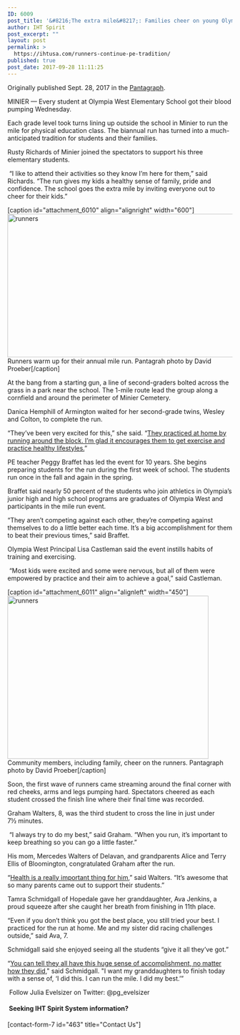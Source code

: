 ```yaml
---
ID: 6009
post_title: '&#8216;The extra mile&#8217;: Families cheer on young Olympia runners'
author: IHT Spirit
post_excerpt: ""
layout: post
permalink: >
  https://ihtusa.com/runners-continue-pe-tradition/
published: true
post_date: 2017-09-28 11:11:25
---
```

<div class="asset-content  p402_premium subscriber-premium">
<div class="subscriber-preview">

Originally published Sept. 28, 2017 in the <a href="http://www.pantagraph.com/news/local/education/the-extra-mile-families-cheer-on-young-olympia-runners/article_b7d78570-6bc2-5807-a48f-26da4bb5a942.html">Pantagraph</a>.

MINIER — Every student at Olympia West Elementary School got their blood pumping Wednesday.

</div>
<div class="subscriber-preview">
<p class="">Each grade level took turns lining up outside the school in Minier to run the mile for physical education class. The biannual run has turned into a much-anticipated tradition for students and their families.</p>
<p class="headline">Rusty Richards of Minier joined the spectators to support his three elementary students.</p>

</div>
<div id="tncms-region-article_instory_top" class="tncms-region hidden-print"> “I like to attend their activities so they know I’m here for them,” said Richards. “The run gives my kids a healthy sense of family, pride and confidence. The school goes the extra mile by inviting everyone out to cheer for their kids.”</div>
<div class="subscriber-only">
<p class=""><!--more--></p>


[caption id="attachment_6010" align="alignright" width="600"]<a href="https://ihtusa.com/wp-content/uploads/2017/09/sharefeature9-28.jpg"><img class="wp-image-6010" src="https://ihtusa.com/wp-content/uploads/2017/09/sharefeature9-28-300x161.jpg" alt="runners" width="600" height="321" /></a> Runners warm up for their annual mile run. Pantagrah photo by David Proeber[/caption]
<p class="">At the bang from a starting gun, a line of second-graders bolted across the grass in a park near the school. The 1-mile route lead the group along a cornfield and around the perimeter of Minier Cemetery.</p>

</div>
<div class="subscriber-only">
<p class="">Danica Hemphill of Armington waited for her second-grade twins, Wesley and Colton, to complete the run.</p>

</div>
<div class="subscriber-only">
<p class="">“They’ve been very excited for this,” she said. “<a class="" href="http://www.pantagraph.com/lifestyles/health-med-fit/take-a-walk-activity-key-to-kids-health-during-summer/article_ed688ae3-97b2-578c-82c9-07b437e27c2d.html" target="_blank" rel="nofollow noopener">They practiced at home by running around the block. I’m glad it encourages them to get exercise and practice healthy lifestyles.</a>”</p>

</div>
<div class="subscriber-only">
<p class="">PE teacher Peggy Braffet has led the event for 10 years. She begins preparing students for the run during the first week of school. The students run once in the fall and again in the spring.</p>

</div>
<div class="subscriber-only">
<p class="">Braffet said nearly 50 percent of the students who join athletics in Olympia’s junior high and high school programs are graduates of Olympia West and participants in the mile run event.</p>

</div>
<div class="subscriber-only">
<p class="">“They aren’t competing against each other, they’re competing against themselves to do a little better each time. It’s a big accomplishment for them to beat their previous times,” said Braffet.</p>

</div>
<div class="subscriber-only">
<p class="">Olympia West Principal Lisa Castleman said the event instills habits of training and exercising.</p>

</div>
<div class="tnt-ads-container text-center"> “Most kids were excited and some were nervous, but all of them were empowered by practice and their aim to achieve a goal,” said Castleman.</div>
<div class="subscriber-only">

[caption id="attachment_6011" align="alignleft" width="450"]<a href="https://ihtusa.com/wp-content/uploads/2017/09/share928.jpg"><img class="wp-image-6011" src="https://ihtusa.com/wp-content/uploads/2017/09/share928-300x244.jpg" alt="runners" width="450" height="365" /></a> Community members, including family, cheer on the runners. Pantagraph photo by David Proeber[/caption]
<p class="">Soon, the first wave of runners came streaming around the final corner with red cheeks, arms and legs pumping hard. Spectators cheered as each student crossed the finish line where their final time was recorded.</p>

</div>
<div class="subscriber-only">
<p class="">Graham Walters, 8, was the third student to cross the line in just under 7½ minutes.</p>

</div>
<div id="tncms-region-article_instory_middle" class="tncms-region hidden-print"> “I always try to do my best,” said Graham. “When you run, it’s important to keep breathing so you can go a little faster.”</div>
<div class="subscriber-only">
<p class="">His mom, Mercedes Walters of Delavan, and grandparents Alice and Terry Ellis of Bloomington, congratulated Graham after the run.</p>

</div>
<div class="subscriber-only">
<p class="">“<a class="" href="http://www.pantagraph.com/lifestyles/health-med-fit/good-advice-cut-flu-risk-with-steps/article_20c173c8-45f5-53ee-8c2d-1da45be34858.html" target="_blank" rel="nofollow noopener">Health is a really important thing for him</a>,” said Walters. “It’s awesome that so many parents came out to support their students.”</p>

</div>
<div class="subscriber-only">
<p class="">Tamra Schmidgall of Hopedale gave her granddaughter, Ava Jenkins, a proud squeeze after she caught her breath from finishing in 11th place.</p>

</div>
<div class="subscriber-only">
<p class="">“Even if you don’t think you got the best place, you still tried your best. I practiced for the run at home. Me and my sister did racing challenges outside,” said Ava, 7.</p>

</div>
<div class="subscriber-only">
<p class="">Schmidgall said she enjoyed seeing all the students “give it all they’ve got.”</p>

</div>
<div class="subscriber-only">
<p class="">“<a class="" href="http://www.pantagraph.com/lifestyles/health-med-fit/fitness-program-reaches-people-with-disabilities/article_0d02d04b-435f-5732-ab21-cd2439f72720.html" target="_blank" rel="nofollow noopener">You can tell they all have this huge sense of accomplishment, no matter how they did</a>," said Schmidgall. "I want my granddaughters to finish today with a sense of, ‘I did this. I can run the mile. I did my best.’”</p>

</div>
<div id="tncms-region-article_instory_bottom" class="tncms-region hidden-print"> Follow Julia Evelsizer on Twitter: @pg_evelsizer</div>
</div>
<h4> Seeking IHT Spirit System information?</h4>
[contact-form-7 id="463" title="Contact Us"]